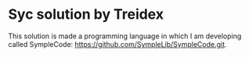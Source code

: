 # Syc solution by Treidex

This solution is made a programming language in which I am developing called SympleCode: https://github.com/SympleLib/SympleCode.git.